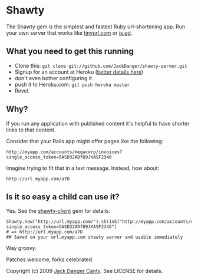 # Shawty


The Shawty gem is the simplest and fastest Ruby url-shortening app. Run your own server that works like [tinyurl.com](http://tinyurl.com) or [is.gd](http://is.gd).


## What you need to get this running

* Clone this: `git clone git://github.com/JackDanger/shawty-server.git`
* Signup for an account at Heroku ([better details here](http://github.com/sinatra/heroku-sinatra-app))
* don't even bother configuring it
* push it to Heroku.com: `git push heroku master`
* Revel.


## Why?

If you run any application with published content it's helpful to have shorter links to that content.

Consider that your Rails app might offer pages like the following:

    http://myapp.com/accounts/megacorp/invoices?single_access_token=5ASD32ADf89JKASF2346

Imagine trying to fit that in a text message. Instead, how about:

    http://url.myapp.com/a7D

## Is it so easy a child can use it?

Yes. See the [shawty-client](http://github.com/JackDanger/shawty-client) gem for details:

    Shawty.new("http://url.myapp.com/").shrink("http://myapp.com/accounts/megacorp/invoices?single_access_token=5ASD32ADf89JKASF2346")
    # => http://url.myapp.com/a7D
    ## Saved on your url.myapp.com shawty server and usable immediately

Way groovy.


Patches welcome, forks celebrated.

Copyright (c) 2009 [Jack Danger Canty](http://jåck.com). See LICENSE for details.